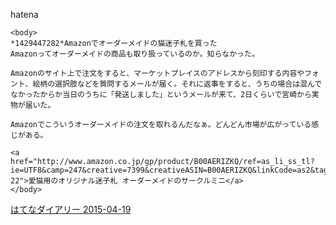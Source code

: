 
hatena

```
<body>
*1429447282*Amazonでオーダーメイドの猫迷子札を買った
Amazonってオーダーメイドの商品も取り扱っているのか。知らなかった。

Amazonのサイト上で注文をすると、マーケットプレイスのアドレスから刻印する内容やフォント、絵柄の選択肢などを質問するメールが届く。それに返事をすると、うちの場合は混んでなかったからか当日のうちに「発送しました」というメールが来て、2日くらいで宮崎から実物が届いた。

Amazonでこういうオーダーメイドの注文を取れるんだなぁ。どんどん市場が広がっている感じがある。

<a href="http://www.amazon.co.jp/gp/product/B00AERIZKQ/ref=as_li_ss_tl?ie=UTF8&camp=247&creative=7399&creativeASIN=B00AERIZKQ&linkCode=as2&tag=nishiohirokaz-22">愛猫用のオリジナル迷子札 オーダーメイドのサークルミニ</a>
</body>
```


[はてなダイアリー 2015-04-19](https://nishiohirokazu.hatenadiary.org/archive/2015/04/19)